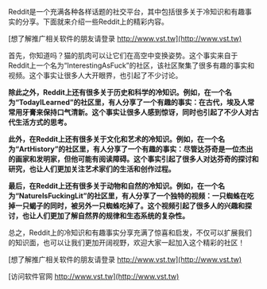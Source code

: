 Reddit是一个充满各种各样话题的社交平台，其中包括很多关于冷知识和有趣事实的分享。下面就来介绍一些Reddit上的精彩内容。

[想了解推广相关软件的朋友请登录 http://www.vst.tw](http://www.vst.tw)

首先，你知道吗？猫的肌肉可以让它们在高空中变换姿势。这个事实来自于Reddit上一个名为“InterestingAsFuck”的社区，该社区聚集了很多有趣的事实和视频。这个事实让很多人大开眼界，也引起了不少讨论。

**除此之外，Reddit上还有很多关于历史和科学的冷知识。例如，在一个名为“TodayILearned”的社区里，有人分享了一个有趣的事实：在古代，埃及人常常用牙膏来保持口气清新。这个事实让很多人感到惊讶，同时也引起了不少人对古代生活方式的思考。**

**此外，在Reddit上还有很多关于文化和艺术的冷知识。例如，在一个名为“ArtHistory”的社区里，有人分享了一个有趣的事实：尽管达芬奇是一位杰出的画家和发明家，但他可能有阅读障碍。这个事实引起了很多人对达芬奇的探讨和研究，也让人们更加关注艺术家们的生活和创作过程。**

**最后，在Reddit上还有很多关于动物和自然的冷知识。例如，在一个名为“NatureIsFuckingLit”的社区里，有人分享了一个独特的视频：一只蜘蛛在吃掉一只蝎子的同时，被另外一只蜘蛛吃掉了。这个视频引起了很多人的兴趣和探讨，也让人们更加了解自然界的规律和生态系统的复杂性。**

总之，Reddit上的冷知识和有趣事实分享充满了惊喜和启发，不仅可以扩展我们的知识面，也可以让我们更加开阔视野，欢迎大家一起加入这个精彩的社区！

[想了解推广相关软件的朋友请登录 http://www.vst.tw](http://www.vst.tw)


[访问软件官网 http://www.vst.tw](http://www.vst.tw)

